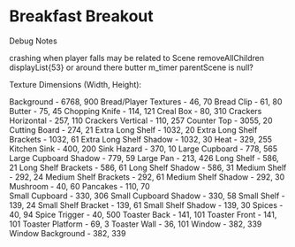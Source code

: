 # Breakfast Breakout

Debug Notes

crashing when player falls may be related to
Scene removeAllChildren
displayList{53} or around there
butter m_timer parentScene is null?


Texture Dimensions				(Width, Height):

Background					 -		6768, 900
Bread/Player Textures		 -		   46, 70
Bread Clip					 -		   61, 80
Butter						 -		   75, 45
Chopping Knife				 -		 114, 121
Creal Box				     -		  80, 310
Crackers Horizontal			 -		 257, 110
Crackers Vertical			 -		 110, 257
Counter Top					 -		 3055, 20
Cutting Board				 -		  274, 21
Extra Long Shelf			 -		 1032, 20
Extra Long Shelf Brackets	 -		 1032, 61
Extra Long Shelf Shadow		 -		 1032, 30
Heat						 -		 329, 255
Kitchen Sink 				 -		 400, 200
	Sink Hazard 			 -		  370, 10
Large Cupboard				 -		 778, 565
Large Cupboard Shadow 		 -		  779, 59
Large Pan 					 -		 213, 426
Long Shelf					 -		  586, 21
Long Shelf Brackets 		 -		  586, 61
Long Shelf Shadow 			 -		  586, 31
Medium Shelf 				 -		  292, 24
Medium Shelf Brackets 		 -		  292, 61
Medium Shelf Shadow 		 -		  292, 30
Mushroom 					 -		   40, 60
Pancakes 					 -		  110, 70	
Small Cupboard				 -		 330, 306
Small Cupboard Shadow 		 -		  330, 58
Small Shelf					 -		  139, 24
Small Shelf Bracket			 -		  139, 61
Small Shelf Shadow			 -		  139, 30
Spices						 -		   40, 94
Spice Trigger 				 -		  40, 500
Toaster Back 				 -		 141, 101
Toaster Front 				 -		 141, 101
Toaster Platform			 -			69, 3
Toaster Wall 				 -		  36, 101
Window						 -		 382, 339
Window Background 			 -		 382, 339

